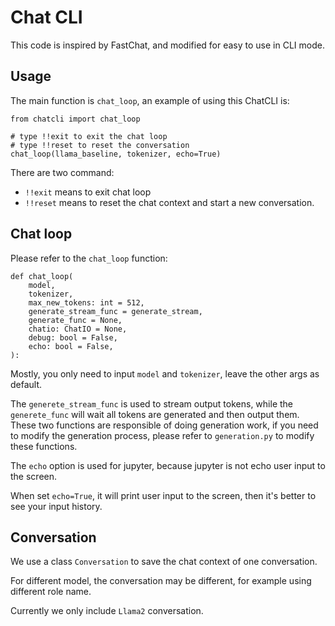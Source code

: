 # Chat CLI
This code is inspired by FastChat, and modified for easy to use in CLI mode.

## Usage
The main function is `chat_loop`, an example of using this ChatCLI is:

```
from chatcli import chat_loop

# type !!exit to exit the chat loop
# type !!reset to reset the conversation
chat_loop(llama_baseline, tokenizer, echo=True)
```

There are two command: 
* `!!exit` means to exit chat loop
* `!!reset` means to reset the chat context and start a new conversation.

## Chat loop
Please refer to the `chat_loop` function:

```
def chat_loop(
    model,
    tokenizer,
    max_new_tokens: int = 512,
    generate_stream_func = generate_stream,
    generate_func = None,
    chatio: ChatIO = None,
    debug: bool = False,
    echo: bool = False,
):
```

Mostly, you only need to input `model` and `tokenizer`, leave the other args as default.

The `generete_stream_func` is used to stream output tokens, while the `generete_func` will wait all tokens are generated and then output them. These two functions are responsible of doing generation work, if you need to modify the generation process, please refer to `generation.py` to modify these functions.

The `echo` option is used for jupyter, because jupyter is not echo user input to the screen.

When set `echo=True`, it will print user input to the screen, then it's better to see your input history.

## Conversation
We use a class `Conversation` to save the chat context of one conversation.

For different model, the conversation may be different, for example using different role name.

Currently we only include `Llama2` conversation.
